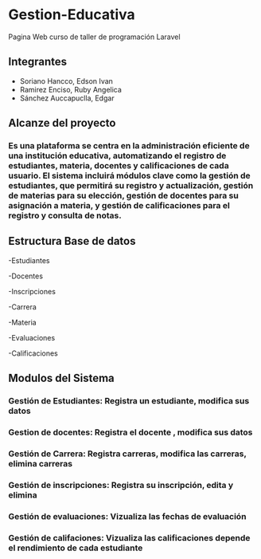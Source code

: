 <h1>Gestion-Educativa</h1>
 Pagina Web curso de taller de programación Laravel
<h2>Integrantes</h2>

- Soriano Hancco, Edson Ivan
- Ramirez Enciso, Ruby Angelica
- Sánchez Auccapuclla, Edgar
<h2>Alcanze del proyecto</h2>
<h3>Es una plataforma se centra en la administración eficiente de una institución educativa, automatizando el registro de estudiantes, materia, docentes y calificaciones de cada usuario.
El sistema incluirá módulos clave como la gestión de estudiantes, que permitirá su registro y actualización, gestión de materias para su elección, gestión de docentes para su asignación a materia, y gestión de calificaciones para el registro y consulta de notas.</h3>

<h2>Estructura Base de datos</h2>

-Estudiantes

-Docentes

-Inscripciones

-Carrera

-Materia

-Evaluaciones

-Calificaciones

<h2>Modulos del Sistema</h2>

<h3>Gestión de Estudiantes: Registra un estudiante, modifica sus datos</h3>
<h3>Gestion de docentes: Registra el docente , modifica sus datos</h3>
<h3>Gestión de Carrera: Registra carreras, modifica las carreras, elimina carreras</h3>
<h3>Gestión de inscripciones: Registra su inscripción, edita y elimina</h3>
<h3>Gestión de evaluaciones: Vizualiza las fechas de evaluación</h3>
<h3>Gestión de califaciones: Vizualiza las calificaciones depende el rendimiento de cada estudiante</h3>

